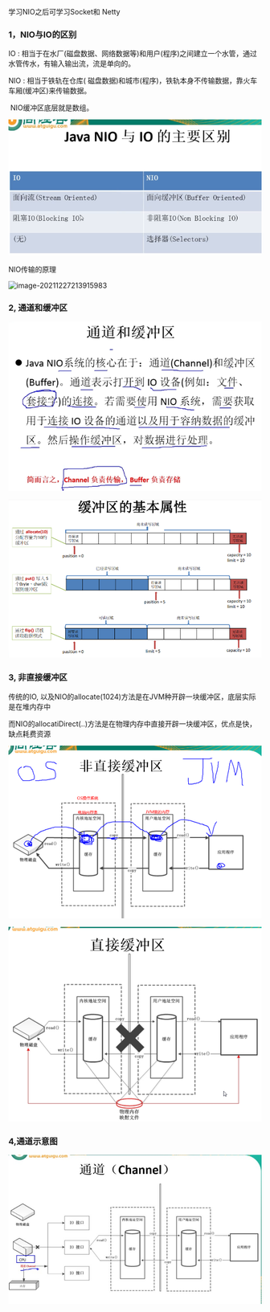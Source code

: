 学习NIO之后可学习Socket和 Netty

### 1，NIO与IO的区别

IO : 相当于在水厂(磁盘数据、网络数据等)和用户(程序)之间建立一个水管，通过水管传水，有输入输出流，流是单向的。

NIO : 相当于铁轨在仓库( 磁盘数据)和城市(程序)，铁轨本身不传输数据，靠火车车厢(缓冲区)来传输数据。

​         NIO缓冲区底层就是数组。

![image-20211227213152640](note-images/image-20211227213152640.png)

NIO传输的原理

![image-20211227213915983](note_images/image-20211227213915983.png)

### 2, 通道和缓冲区

![image-20211227214139943](note-images/image-20211227214139943.png)

![image-20211227220218703](note-images/image-20211227220218703.png)

### 3, 非直接缓冲区

传统的IO, 以及NIO的allocate(1024)方法是在JVM种开辟一块缓冲区，底层实际是在堆内存中

而NIO的allocatiDirect(..)方法是在物理内存中直接开辟一块缓冲区，优点是快，缺点耗费资源

![image-20220105222031681](note-images/image-20220105222031681.png)

![image-20220105222056225](note-images/image-20220105222056225.png)

### 4,通道示意图

![Snipaste_2022-05-31_23-00-51.jpg](./note-images/Snipaste_2022-05-31_23-08-38.jpg)